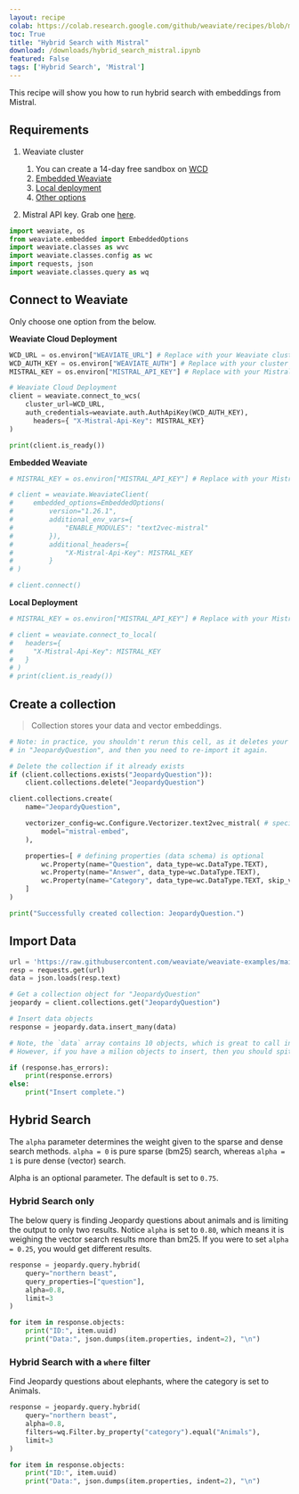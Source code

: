 ```yaml
---
layout: recipe
colab: https://colab.research.google.com/github/weaviate/recipes/blob/main//weaviate-features/hybrid-search/hybrid_search_mistral.ipynb
toc: True
title: "Hybrid Search with Mistral"
download: /downloads/hybrid_search_mistral.ipynb
featured: False
tags: ['Hybrid Search', 'Mistral']
---
```

    


This recipe will show you how to run hybrid search with embeddings from Mistral.

## Requirements

1. Weaviate cluster
    1. You can create a 14-day free sandbox on [WCD](https://console.weaviate.cloud/)
    2. [Embedded Weaviate](https://weaviate.io/developers/weaviate/installation/embedded)
    3. [Local deployment](https://weaviate.io/developers/weaviate/installation/docker-compose#starter-docker-compose-file)
    4. [Other options](https://weaviate.io/developers/weaviate/installation)

2. Mistral API key. Grab one [here](https://docs.mistral.ai/api/).


```python
import weaviate, os
from weaviate.embedded import EmbeddedOptions
import weaviate.classes as wvc
import weaviate.classes.config as wc
import requests, json
import weaviate.classes.query as wq
```

## Connect to Weaviate

Only choose one option from the below.

**Weaviate Cloud Deployment**


```python
WCD_URL = os.environ["WEAVIATE_URL"] # Replace with your Weaviate cluster URL
WCD_AUTH_KEY = os.environ["WEAVIATE_AUTH"] # Replace with your cluster auth key
MISTRAL_KEY = os.environ["MISTRAL_API_KEY"] # Replace with your Mistral key

# Weaviate Cloud Deployment
client = weaviate.connect_to_wcs(
    cluster_url=WCD_URL,
    auth_credentials=weaviate.auth.AuthApiKey(WCD_AUTH_KEY),
      headers={ "X-Mistral-Api-Key": MISTRAL_KEY}
)

print(client.is_ready())
```

**Embedded Weaviate**


```python
# MISTRAL_KEY = os.environ["MISTRAL_API_KEY"] # Replace with your Mistral key

# client = weaviate.WeaviateClient(
#     embedded_options=EmbeddedOptions(
#         version="1.26.1",
#         additional_env_vars={
#             "ENABLE_MODULES": "text2vec-mistral"
#         }),
#         additional_headers={
#             "X-Mistral-Api-Key": MISTRAL_KEY
#         }
# )

# client.connect()
```

**Local Deployment**


```python
# MISTRAL_KEY = os.environ["MISTRAL_API_KEY"] # Replace with your Mistral key

# client = weaviate.connect_to_local(
#   headers={
#     "X-Mistral-Api-Key": MISTRAL_KEY
#   }
# )
# print(client.is_ready())
```

## Create a collection
> Collection stores your data and vector embeddings.


```python
# Note: in practice, you shouldn't rerun this cell, as it deletes your data
# in "JeopardyQuestion", and then you need to re-import it again.

# Delete the collection if it already exists
if (client.collections.exists("JeopardyQuestion")):
    client.collections.delete("JeopardyQuestion")

client.collections.create(
    name="JeopardyQuestion",

    vectorizer_config=wc.Configure.Vectorizer.text2vec_mistral( # specify the vectorizer and model
        model="mistral-embed",
    ),

    properties=[ # defining properties (data schema) is optional
        wc.Property(name="Question", data_type=wc.DataType.TEXT), 
        wc.Property(name="Answer", data_type=wc.DataType.TEXT),
        wc.Property(name="Category", data_type=wc.DataType.TEXT, skip_vectorization=True), 
    ]
)

print("Successfully created collection: JeopardyQuestion.")
```

## Import Data


```python
url = 'https://raw.githubusercontent.com/weaviate/weaviate-examples/main/jeopardy_small_dataset/jeopardy_tiny.json'
resp = requests.get(url)
data = json.loads(resp.text)

# Get a collection object for "JeopardyQuestion"
jeopardy = client.collections.get("JeopardyQuestion")

# Insert data objects
response = jeopardy.data.insert_many(data)

# Note, the `data` array contains 10 objects, which is great to call insert_many with.
# However, if you have a milion objects to insert, then you should spit them into smaller batches (i.e. 100-1000 per insert)

if (response.has_errors):
    print(response.errors)
else:
    print("Insert complete.")
```

## Hybrid Search

The `alpha` parameter determines the weight given to the sparse and dense search methods. `alpha = 0` is pure sparse (bm25) search, whereas `alpha = 1` is pure dense (vector) search. 

Alpha is an optional parameter. The default is set to `0.75`.

### Hybrid Search only

The below query is finding Jeopardy questions about animals and is limiting the output to only two results. Notice `alpha` is set to `0.80`, which means it is weighing the vector search results more than bm25. If you were to set `alpha = 0.25`, you would get different results. 


```python
response = jeopardy.query.hybrid(
    query="northern beast",
    query_properties=["question"],
    alpha=0.8,
    limit=3
)

for item in response.objects:
    print("ID:", item.uuid)
    print("Data:", json.dumps(item.properties, indent=2), "\n")
```

### Hybrid Search with a `where` filter

Find Jeopardy questions about elephants, where the category is set to Animals.


```python
response = jeopardy.query.hybrid(
    query="northern beast",
    alpha=0.8,
    filters=wq.Filter.by_property("category").equal("Animals"),
    limit=3
)

for item in response.objects:
    print("ID:", item.uuid)
    print("Data:", json.dumps(item.properties, indent=2), "\n")
```
